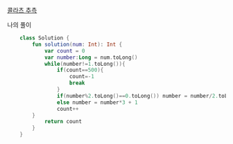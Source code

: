 [콜라츠 추측](https://programmers.co.kr/learn/courses/30/lessons/12943)

나의 풀이
```kotlin
    class Solution {
        fun solution(num: Int): Int {
            var count = 0
            var number:Long = num.toLong()
            while(number!=1.toLong()){
                if(count==500){
                    count=-1
                    break
                }
                if(number%2.toLong()==0.toLong()) number = number/2.toLong() 
                else number = number*3 + 1
                count++
        }
            return count
        }
    }
```